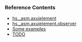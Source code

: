 ### Reference Contents

* [hs._asm.axuielement](Reference_Core.md)
* [hs._asm.axuielement.observer](Reference_Observers.md)
* [Some examples](Queries.md)
* [TODO](TODO.txt)
